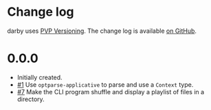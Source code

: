 Change log
==========

darby uses [PVP Versioning][1].
The change log is available [on GitHub][2].

0.0.0
=====
* Initially created.
* [#1](https://github.com/cronokirby/darby/issues/1)
  Use `optparse-applicative` to parse and use a
  `Context` type.
* [#7](https://github.com/cronokirby/darby/issues/7)
  Make the CLI program shuffle and display a playlist
  of files in a directory.

[1]: https://pvp.haskell.org
[2]: https://github.com/cronokirby/darby/releases

